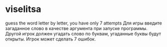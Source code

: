 # viselitsa
guess the word letter by letter, you have only 7 attempts
Для игры введите загаданное слово в качестве аргумента при запуске программы.
Другой игрок должен угадать слово по буквам, угаданные буквы будут открыты.
Игрок может сделать 7 ошибок.
